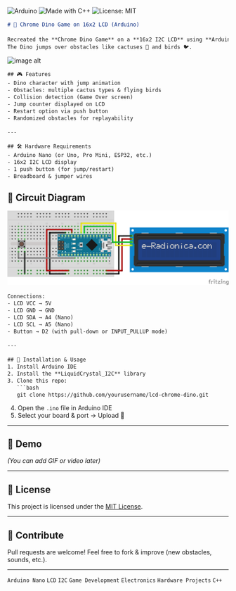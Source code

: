 ![Arduino](https://img.shields.io/badge/Arduino-Nano-blue?logo=arduino)
![Made with C++](https://img.shields.io/badge/Made%20with-C++-orange?logo=cplusplus)
![License: MIT](https://img.shields.io/badge/License-MIT-green.svg)

````markdown
# 🦖 Chrome Dino Game on 16x2 LCD (Arduino)

Recreated the **Chrome Dino Game** on a **16x2 I2C LCD** using **Arduino Nano**.  
The Dino jumps over obstacles like cactuses 🌵 and birds 🐦.  
````
![image alt](images/lcd_dino.jpg)

````
## 🎮 Features
- Dino character with jump animation  
- Obstacles: multiple cactus types & flying birds  
- Collision detection (Game Over screen)  
- Jump counter displayed on LCD  
- Restart option via push button  
- Randomized obstacles for replayability  

---

## 🛠️ Hardware Requirements
- Arduino Nano (or Uno, Pro Mini, ESP32, etc.)  
- 16x2 I2C LCD display  
- 1 push button (for jump/restart)  
- Breadboard & jumper wires

````
## 🔌 Circuit Diagram  
![image alt](images/circuit_lcd.png)
````
Connections:  
- LCD VCC → 5V  
- LCD GND → GND  
- LCD SDA → A4 (Nano)  
- LCD SCL → A5 (Nano)  
- Button → D2 (with pull-down or INPUT_PULLUP mode)

---

## 📜 Installation & Usage
1. Install Arduino IDE  
2. Install the **LiquidCrystal_I2C** library  
3. Clone this repo:
   ```bash
   git clone https://github.com/yourusername/lcd-chrome-dino.git
````

4. Open the `.ino` file in Arduino IDE
5. Select your board & port → Upload 🚀

---

## 📸 Demo

*(You can add GIF or video later)*

---

## 📄 License

This project is licensed under the [MIT License](LICENSE).

---

## 🌟 Contribute

Pull requests are welcome! Feel free to fork & improve (new obstacles, sounds, etc.).

---

`Arduino Nano` `LCD` `I2C` `Game Development` `Electronics` `Hardware Projects` `C++`


